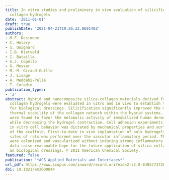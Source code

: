 ```yaml
---
title: In vitro studies and preliminary in vivo evaluation of silicified concentrated
  collagen hydrogels
date: '2011-01-01'
draft: true
publishDate: '2021-04-21T19:26:32.860140Z'
authors:
- M.F. Desimone
- C. Hélary
- S. Quignard
- I.B. Rietveld
- I. Bataille
- G.J. Copello
- G. Mosser
- M.-M. Giraud-Guille
- J. Livage
- A. Meddahi-Pellé
- T. Coradin
publication_types:
- '2'
abstract: Hybrid and nanocomposite silica-collagen materials derived from concentrated
  collagen hydrogels were evaluated in vitro and in vivo to establish their potentialities
  for biological dressings. Silicification significantly improved the mechanical and
  thermal stability of the collagen network within the hybrid systems. Nanocomposites
  were found to favor the metabolic activity of immobilized human dermal fibroblasts
  while decreasing the hydrogel contraction. Cell adhesion experiments suggested that
  in vitro cell behavior was dictated by mechanical properties and surface structure
  of the scaffold. First-to-date in vivo implantation of bulk hydrogels in subcutaneous
  sites of rats was performed over the vascular inflammatory period. These materials
  were colonized and vascularized without inducing strong inflammatory response. These
  data raise reasonable hope for the future application of silica-collagen biomaterials
  as biological dressings. © 2011 American Chemical Society.
featured: false
publication: '*ACS Applied Materials and Interfaces*'
url_pdf: https://www.scopus.com/inward/record.uri?eid=2-s2.0-84857737264&doi=10.1021%2fam2009844&partnerID=40&md5=58e3a3b617617c70064dc71ec730369b
doi: 10.1021/am2009844
---
```


